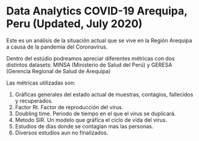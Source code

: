 Data Analytics COVID-19 Arequipa, Peru (Updated, July 2020)
=============

Este es un análisis de la situación actual que se vive en la Región Arequipa a causa de la pandemia del Coronavirus.

Dentro del estúdio podreamos apreciar diferentes métricas con dos distintos datasets: MINSA (Ministerio de Salud del Perú) y GERESA (Gerencia Regional de Salud de Arequipa)

Las métricas utilizadas son:

1. Gráficas generales del estado actual de muestras, contagios, fallecidos y recuperados.
2. Factor Rt. Factor de reproducción del virus.
3. Doubling time. Periodo de tiempo en el que el virus se duplicará.
4. Metodo SIR. Un modelo que gráfica el ciclo de vida del virus.
5. Estudios de días donde se contagian mas las personas.
6. Diversos estudios aun no finalizados.
